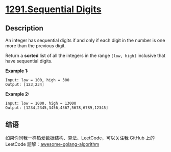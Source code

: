 # [1291.Sequential Digits][title]

## Description
An integer has sequential digits if and only if each digit in the number is one more than the previous digit.

Return a **sorted** list of all the integers in the range `[low, high]` inclusive that have sequential digits.

**Example 1:**

```
Input: low = 100, high = 300
Output: [123,234]
```

**Example 2:**

```
Input: low = 1000, high = 13000
Output: [1234,2345,3456,4567,5678,6789,12345]
```

## 结语

如果你同我一样热爱数据结构、算法、LeetCode，可以关注我 GitHub 上的 LeetCode 题解：[awesome-golang-algorithm][me]

[title]: https://leetcode.com/problems/sequential-digits/
[me]: https://github.com/kylesliu/awesome-golang-algorithm
